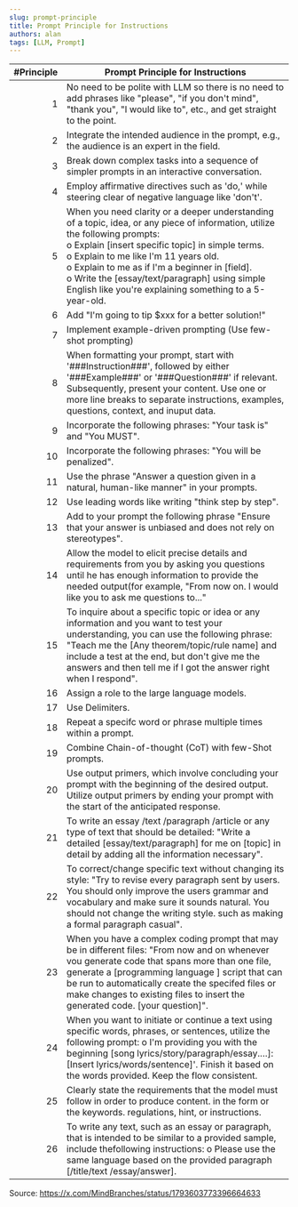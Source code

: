 ```yaml
---
slug: prompt-principle
title: Prompt Principle for Instructions
authors: alan
tags: [LLM, Prompt]
---
```

#Principle | Prompt Principle for Instructions                                                                                                                                                                                                                                                                                                                                                  |
| ---------: | ---------------------------------------------------------------------------------------------------------------------------------------------------------------------------------------------------------------------------------------------------------------------------------------------------------------------------------------------------------------------------------- |
|          1 | No need to be polite with LLM so there is no need to add phrases like "please", "if you don't mind", "thank you", "I would like to", etc., and get straight to the point. |
|          2 | Integrate the intended audience in the prompt, e.g., the audience is an expert in the field. |
|          3 | Break down complex tasks into a sequence of simpler prompts in an interactive conversation.    |                                                           <!-- truncate -->   
|          4 | Employ affirmative directives such as 'do,' while steering clear of negative language like 'don't'.  |
|          5 | When you need clarity or a deeper understanding of a topic, idea, or any piece of information, utilize the following prompts: <br/> o Explain [insert specific topic] in simple terms. <br/> o Explain to me like I'm 11 years old. <br/> o Explain to me as if I'm a beginner in [field]. <br/> o Write the [essay/text/paragraph] using simple English like you're explaining something to a 5-year-old. |
|          6 | Add "I'm going to tip $xxx for a better solution!"  |
|          7 | Implement example-driven prompting (Use few-shot prompting)   |
|          8 | When formatting your prompt, start with '###Instruction###', followed by either '###Example###' or '###Question###' if relevant. Subsequently, present your content. Use one or more line breaks to separate instructions, examples, questions, context, and inuput data.   |
|          9 | Incorporate the following phrases: "Your task is" and "You MUST". |
|         10 | Incorporate the following phrases: "You will be penalized".  |
|         11 | Use the phrase "Answer a question given in a natural, human-like manner" in your prompts.  |
|         12 | Use leading words like writing "think step by step".  |
|         13 | Add to your prompt the following phrase "Ensure that your answer is unbiased and does not rely on stereotypes".   |
|         14 | Allow the model to elicit precise details and requirements from you by asking you questions until he has enough information to provide the needed output(for example, "From now on. I would like you to ask me questions to..."   |
|         15 | To inquire about a specific topic or idea or any information and you want to test your understanding, you can use the following phrase: "Teach me the [Any theorem/topic/rule name] and include a test at the end, but don't give me the answers and then tell me if I got the answer right when I respond".  |
|         16 | Assign a role to the large language models.   |
|         17 | Use Delimiters.   |
|         18 | Repeat a specifc word or phrase multiple times within a prompt.  |
|         19 | Combine Chain-of-thought (CoT) with few-Shot prompts.   |
|         20 | Use output primers, which involve concluding your prompt with the beginning of the desired output. Utilize output primers by ending your prompt with the start of the anticipated response.    |
|         21 | To write an essay /text /paragraph /article or any type of text that should be detailed: "Write a detailed [essay/text/paragraph] for me on [topic] in detail by adding all the information necessary".    |
|         22 | To correct/change specific text without changing its style: "Try to revise every paragraph sent by users. You should only improve the users grammar and vocabulary and make sure it sounds natural. You should not change the writing style. such as making a formal paragraph casual".  |
|         23 | When you have a complex coding prompt that may be in different files: "From now and on whenever vou generate code that spans more than one file, generate a [programming language ] script that can be run to automatically create the specifed files or make changes to existing files to insert the generated code. [your question]".  |
|         24 | When you want to initiate or continue a text using specific words, phrases, or sentences, utilize the following prompt: o I'm providing you with the beginning [song lyrics/story/paragraph/essay.…]: [Insert lyrics/words/sentence]'. Finish it based on the words provided. Keep the flow consistent. |
|         25 | Clearly state the requirements that the model must follow in order to produce content. in the form or the keywords. regulations, hint, or instructions. |
|         26 | To write any text, such as an essay or paragraph, that is intended to be similar to a provided sample, include thefollowing instructions: o Please use the same language based on the provided paragraph [/title/text /essay/answer]. |


Source: https://x.com/MindBranches/status/1793603773396664633